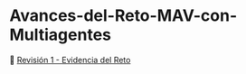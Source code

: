 # Avances-del-Reto-MAV-con-Multiagentes

📄 [Revisión 1 - Evidencia del Reto](./Revison1-EvidenciaReto.pdf)
